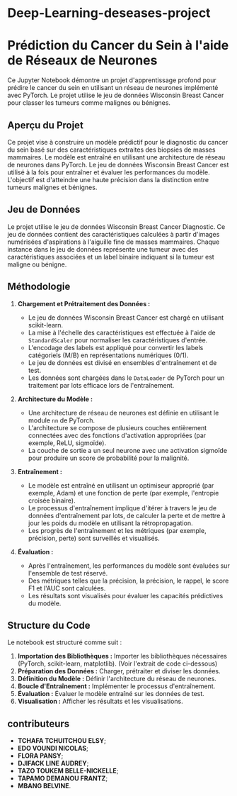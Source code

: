 # Deep-Learning-deseases-project


# Prédiction du Cancer du Sein à l'aide de Réseaux de Neurones

Ce Jupyter Notebook démontre un projet d'apprentissage profond pour prédire le cancer du sein en utilisant un réseau de neurones implémenté avec PyTorch. Le projet utilise le jeu de données Wisconsin Breast Cancer pour classer les tumeurs comme malignes ou bénignes.

## Aperçu du Projet

Ce projet vise à construire un modèle prédictif pour le diagnostic du cancer du sein basé sur des caractéristiques extraites des biopsies de masses mammaires. Le modèle est entraîné en utilisant une architecture de réseau de neurones dans PyTorch. Le jeu de données Wisconsin Breast Cancer est utilisé à la fois pour entraîner et évaluer les performances du modèle. L'objectif est d'atteindre une haute précision dans la distinction entre tumeurs malignes et bénignes.

## Jeu de Données

Le projet utilise le jeu de données Wisconsin Breast Cancer Diagnostic. Ce jeu de données contient des caractéristiques calculées à partir d'images numérisées d'aspirations à l'aiguille fine de masses mammaires. Chaque instance dans le jeu de données représente une tumeur avec des caractéristiques associées et un label binaire indiquant si la tumeur est maligne ou bénigne.

## Méthodologie

1. **Chargement et Prétraitement des Données :**
   - Le jeu de données Wisconsin Breast Cancer est chargé en utilisant scikit-learn.
   - La mise à l'échelle des caractéristiques est effectuée à l'aide de `StandardScaler` pour normaliser les caractéristiques d'entrée.
   - L'encodage des labels est appliqué pour convertir les labels catégoriels (M/B) en représentations numériques (0/1).
   - Le jeu de données est divisé en ensembles d'entraînement et de test.
   - Les données sont chargées dans le `DataLoader` de PyTorch pour un traitement par lots efficace lors de l'entraînement.

2. **Architecture du Modèle :**
   - Une architecture de réseau de neurones est définie en utilisant le module `nn` de PyTorch.
   - L'architecture se compose de plusieurs couches entièrement connectées avec des fonctions d'activation appropriées (par exemple, ReLU, sigmoïde).
   - La couche de sortie a un seul neurone avec une activation sigmoïde pour produire un score de probabilité pour la malignité.

3. **Entraînement :**
   - Le modèle est entraîné en utilisant un optimiseur approprié (par exemple, Adam) et une fonction de perte (par exemple, l'entropie croisée binaire).
   - Le processus d'entraînement implique d'itérer à travers le jeu de données d'entraînement par lots, de calculer la perte et de mettre à jour les poids du modèle en utilisant la rétropropagation.
   - Les progrès de l'entraînement et les métriques (par exemple, précision, perte) sont surveillés et visualisés.

4. **Évaluation :**
   - Après l'entraînement, les performances du modèle sont évaluées sur l'ensemble de test réservé.
   - Des métriques telles que la précision, la précision, le rappel, le score F1 et l'AUC sont calculées.
   - Les résultats sont visualisés pour évaluer les capacités prédictives du modèle.

## Structure du Code

Le notebook est structuré comme suit :

1. **Importation des Bibliothèques :** Importer les bibliothèques nécessaires (PyTorch, scikit-learn, matplotlib). (Voir l'extrait de code ci-dessous)
2. **Préparation des Données :** Charger, prétraiter et diviser les données.
3. **Définition du Modèle :** Définir l'architecture du réseau de neurones.
4. **Boucle d'Entraînement :** Implémenter le processus d'entraînement.
5. **Évaluation :** Évaluer le modèle entraîné sur les données de test.
6. **Visualisation :** Afficher les résultats et les visualisations.

## contributeurs 
* **TCHAFA TCHUITCHOU ELSY**;
* **EDO VOUNDI NICOLAS**;
* **FLORA PANSY**;
* **DJIFACK LINE AUDREY**;
* **TAZO TOUKEM BELLE-NICKELLE**;
* **TAPAMO DEMANOU FRANTZ**;
* **MBANG BELVINE**.
